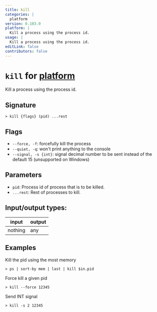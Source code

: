 ```yaml
---
title: kill
categories: |
  platform
version: 0.103.0
platform: |
  Kill a process using the process id.
usage: |
  Kill a process using the process id.
editLink: false
contributors: false
---
```

<!-- This file is automatically generated. Please edit the command in https://github.com/nushell/nushell instead. -->

# `kill` for [platform](/commands/categories/platform.md)

<div class='command-title'>Kill a process using the process id.</div>

## Signature

```> kill {flags} (pid) ...rest```

## Flags

 -  `--force, -f`: forcefully kill the process
 -  `--quiet, -q`: won't print anything to the console
 -  `--signal, -s {int}`: signal decimal number to be sent instead of the default 15 (unsupported on Windows)

## Parameters

 -  `pid`: Process id of process that is to be killed.
 -  `...rest`: Rest of processes to kill.


## Input/output types:

| input   | output |
| ------- | ------ |
| nothing | any    |

## Examples

Kill the pid using the most memory
```nu
> ps | sort-by mem | last | kill $in.pid

```

Force kill a given pid
```nu
> kill --force 12345

```

Send INT signal
```nu
> kill -s 2 12345

```

